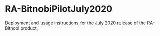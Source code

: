 # RA-BitnobiPilotJuly2020
Deployment and usage instructions for the July 2020 release of the RA-Bitnobi product,
